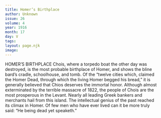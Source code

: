 ```yaml
---
title: Homer’s Birthplace
author: Unknown
issue: 26
volume: 4
year: 1916
month: 17
day: V
tags:
layout: page.njk
image:
---
```

HOMER’S BIRTHPLACE      Chois, where a torpedo boat the other day was destroyed, is the most probable birthplace of Homer, and shows the bline bard’s cradle, schoolhouse, and tomb. Of the “twelve cities which, claimed the Homer Dead, through which the living Homer begged his bread,” it is generally believed that Chios deserves the immortal honor. Although almost exterminated by the terrible massacre of 1822, the people of Chois are the most prosperous in the Levant. Nearly all leading Greek bankers and merchants hail from this island. The intellectual genius of the past reached its climax in Homer. Of few men who have ever lived can it be more truly said: “He being dead yet speaketh.”            




